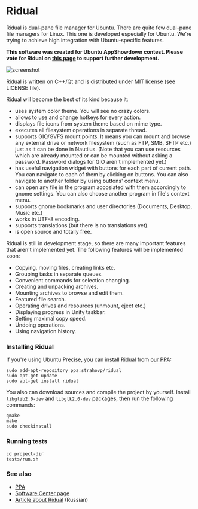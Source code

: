 Ridual
======

Ridual is dual-pane file manager for Ubuntu.
There are quite few dual-pane file managers for Linux. This one is
developed especially for Ubuntu. We're trying to achieve high
integration with Ubuntu-specific features.

**This software was created for Ubuntu AppShowdown contest.
Please vote for Ridual on [this page](http://www.surveymonkey.com/s/P56YNQ9) 
to support further development.**

![screenshot](https://github.com/Riateche/ridual/raw/master/doc/screenshot.png)

Ridual is written on C++/Qt and is distributed under MIT license (see LICENSE file).

Ridual will become the best of its kind because it:
- uses system color theme. You will see no crazy colors.
- allows to use and change hotkeys for every action.
- displays file icons from system theme based on mime type.
- executes all filesystem operations in separate thread.
- supports GIO/GVFS mount points. It means you can mount and browse
any external drive or network filesystem (such as FTP, SMB, SFTP etc.) just as
it can be done in Nautilus. (Note that you can use resources which are already mounted or
can be mounted without asking a password. Password dialogs for GIO aren't implemented yet.)
- has useful navigation widget with buttons for each part of current path. You can
navigate to each of them by clicking on buttons. You can also navigate to another folder
by using buttons' context menu.
- can open any file in the program accosiated with them accordingly to gnome settings. You
can also choose another program in file's context menu.
- supports gnome bookmarks and user directories (Documents, Desktop, Music etc.)
- works in UTF-8 encoding.
- supports translations (but there is no translations yet).
- is open source and totally free.

Ridual is still in development stage, so there are many important features
that aren't implemented yet. The following features will be implemented soon:
- Copying, moving files, creating links etc.
- Grouping tasks in separate queues.
- Convenient commands for selection changing.
- Creating and unpacking archives.
- Mounting archives to browse and edit them.
- Featured file search.
- Operating drives and resources (unmount, eject etc.)
- Displaying progress in Unity taskbar.
- Setting maximal copy speed.
- Undoing operations.
- Using navigation history.

### Installing Ridual

If you're using Ubuntu Precise, you can install Ridual from [our PPA](https://launchpad.net/%7Estrahovp/+archive/ridual):

    sudo add-apt-repository ppa:strahovp/ridual
    sudo apt-get update
    sudo apt-get install ridual

You also can download sources and compile the project by yourself. Install
`libglib2.0-dev` and `libgtk2.0-dev` packages, then run the following commands:

    qmake
    make
    sudo checkinstall

### Running tests

    cd project-dir
    tests/run.sh

### See also

- [PPA](https://launchpad.net/%7Estrahovp/+archive/ridual)
- [Software Center page](https://myapps.developer.ubuntu.com/dev/apps/1201/)
- [Article about Ridual](http://habrahabr.ru/post/149647/) (Russian)


